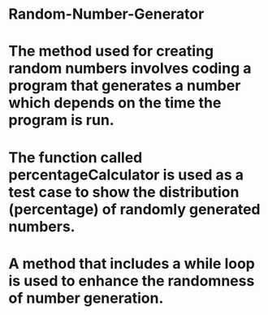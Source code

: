 # Random-Number-Generator
# The method used for creating random numbers involves coding a program that generates a number which depends on the time the program is run.
# The function called percentageCalculator is used as a test case to show the distribution (percentage) of randomly generated numbers.
# A method that includes a while loop is used to enhance the randomness of number generation.
